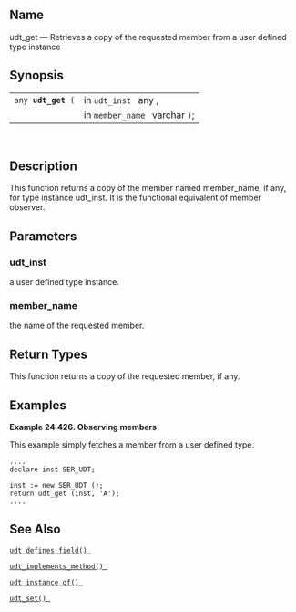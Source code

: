 <div id="fn_udt_get" class="refentry">

<div class="titlepage">

</div>

<div class="refnamediv">

## Name

udt_get — Retrieves a copy of the requested member from a user defined
type instance

</div>

<div class="refsynopsisdiv">

## Synopsis

<div id="fsyn_udt_get" class="funcsynopsis">

|                         |                                |
|-------------------------|--------------------------------|
| `any `**`udt_get`**` (` | in `udt_inst ` any ,           |
|                         | in `member_name ` varchar `)`; |

<div class="funcprototype-spacer">

 

</div>

</div>

</div>

<div id="desc_udt_get" class="refsect1">

## Description

This function returns a copy of the member named member_name, if any,
for type instance udt_inst. It is the functional equivalent of member
observer.

</div>

<div id="params_udt_get" class="refsect1">

## Parameters

<div id="id115936" class="refsect2">

### udt_inst

a user defined type instance.

</div>

<div id="id115939" class="refsect2">

### member_name

the name of the requested member.

</div>

</div>

<div id="ret_udt_get" class="refsect1">

## Return Types

This function returns a copy of the requested member, if any.

</div>

<div id="examples_udt_get" class="refsect1">

## Examples

<div id="ex_udt_get" class="example">

**Example 24.426. Observing members**

<div class="example-contents">

This example simply fetches a member from a user defined type.

``` screen
....
declare inst SER_UDT;

inst := new SER_UDT ();
return udt_get (inst, 'A');
....
```

</div>

</div>

  

</div>

<div id="seealso_udt_get" class="refsect1">

## See Also

<a href="fn_udt_defines_field.html" class="link"
title="udt_defines_field"><code
class="function">udt_defines_field() </code></a>

<a href="fn_udt_implements_method.html" class="link"
title="udt_implements_method"><code
class="function">udt_implements_method() </code></a>

<a href="fn_udt_instance_of.html" class="link"
title="udt_instance_of"><code
class="function">udt_instance_of() </code></a>

<a href="fn_udt_set.html" class="link" title="udt_set"><code
class="function">udt_set() </code></a>

</div>

</div>
